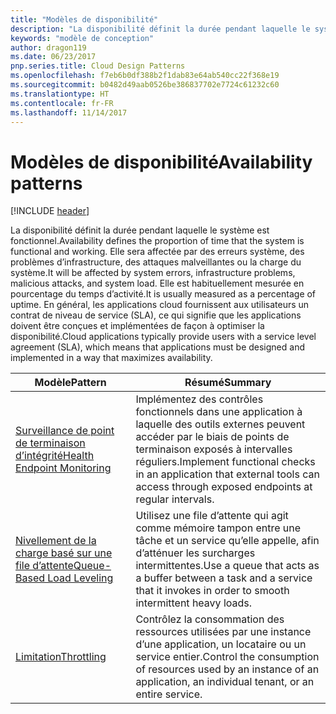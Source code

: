 ```yaml
---
title: "Modèles de disponibilité"
description: "La disponibilité définit la durée pendant laquelle le système est fonctionnel. Elle sera affectée par des erreurs système, des problèmes d’infrastructure, des attaques malveillantes ou la charge du système. Elle est habituellement mesurée en pourcentage du temps d’activité. En général, les applications cloud fournissent aux utilisateurs un contrat de niveau de service (SLA), ce qui signifie que les applications doivent être conçues et implémentées de façon à optimiser la disponibilité."
keywords: "modèle de conception"
author: dragon119
ms.date: 06/23/2017
pnp.series.title: Cloud Design Patterns
ms.openlocfilehash: f7eb6b0df388b2f1dab83e64ab540cc22f368e19
ms.sourcegitcommit: b0482d49aab0526be386837702e7724c61232c60
ms.translationtype: HT
ms.contentlocale: fr-FR
ms.lasthandoff: 11/14/2017
---
```

# <a name="availability-patterns"></a><span data-ttu-id="62796-107">Modèles de disponibilité</span><span class="sxs-lookup"><span data-stu-id="62796-107">Availability patterns</span></span>

[!INCLUDE [header](../../_includes/header.md)]

<span data-ttu-id="62796-108">La disponibilité définit la durée pendant laquelle le système est fonctionnel.</span><span class="sxs-lookup"><span data-stu-id="62796-108">Availability defines the proportion of time that the system is functional and working.</span></span> <span data-ttu-id="62796-109">Elle sera affectée par des erreurs système, des problèmes d’infrastructure, des attaques malveillantes ou la charge du système.</span><span class="sxs-lookup"><span data-stu-id="62796-109">It will be affected by system errors, infrastructure problems, malicious attacks, and system load.</span></span> <span data-ttu-id="62796-110">Elle est habituellement mesurée en pourcentage du temps d’activité.</span><span class="sxs-lookup"><span data-stu-id="62796-110">It is usually measured as a percentage of uptime.</span></span> <span data-ttu-id="62796-111">En général, les applications cloud fournissent aux utilisateurs un contrat de niveau de service (SLA), ce qui signifie que les applications doivent être conçues et implémentées de façon à optimiser la disponibilité.</span><span class="sxs-lookup"><span data-stu-id="62796-111">Cloud applications typically provide users with a service level agreement (SLA), which means that applications must be designed and implemented in a way that maximizes availability.</span></span>

| <span data-ttu-id="62796-112">Modèle</span><span class="sxs-lookup"><span data-stu-id="62796-112">Pattern</span></span> | <span data-ttu-id="62796-113">Résumé</span><span class="sxs-lookup"><span data-stu-id="62796-113">Summary</span></span> |
| ------- | ------- |
| [<span data-ttu-id="62796-114">Surveillance de point de terminaison d’intégrité</span><span class="sxs-lookup"><span data-stu-id="62796-114">Health Endpoint Monitoring</span></span>](../health-endpoint-monitoring.md) | <span data-ttu-id="62796-115">Implémentez des contrôles fonctionnels dans une application à laquelle des outils externes peuvent accéder par le biais de points de terminaison exposés à intervalles réguliers.</span><span class="sxs-lookup"><span data-stu-id="62796-115">Implement functional checks in an application that external tools can access through exposed endpoints at regular intervals.</span></span> |
| [<span data-ttu-id="62796-116">Nivellement de la charge basé sur une file d’attente</span><span class="sxs-lookup"><span data-stu-id="62796-116">Queue-Based Load Leveling</span></span>](../queue-based-load-leveling.md) | <span data-ttu-id="62796-117">Utilisez une file d’attente qui agit comme mémoire tampon entre une tâche et un service qu’elle appelle, afin d’atténuer les surcharges intermittentes.</span><span class="sxs-lookup"><span data-stu-id="62796-117">Use a queue that acts as a buffer between a task and a service that it invokes in order to smooth intermittent heavy loads.</span></span> |
| [<span data-ttu-id="62796-118">Limitation</span><span class="sxs-lookup"><span data-stu-id="62796-118">Throttling</span></span>](../throttling.md) | <span data-ttu-id="62796-119">Contrôlez la consommation des ressources utilisées par une instance d’une application, un locataire ou un service entier.</span><span class="sxs-lookup"><span data-stu-id="62796-119">Control the consumption of resources used by an instance of an application, an individual tenant, or an entire service.</span></span> |